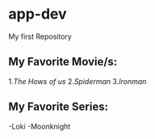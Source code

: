 # app-dev
My first Repository

## My Favorite Movie/s:
1.*The Hows of us*
2.*Spiderman*
3.*Ironman*

## My Favorite Series:
-Loki
-Moonknight
